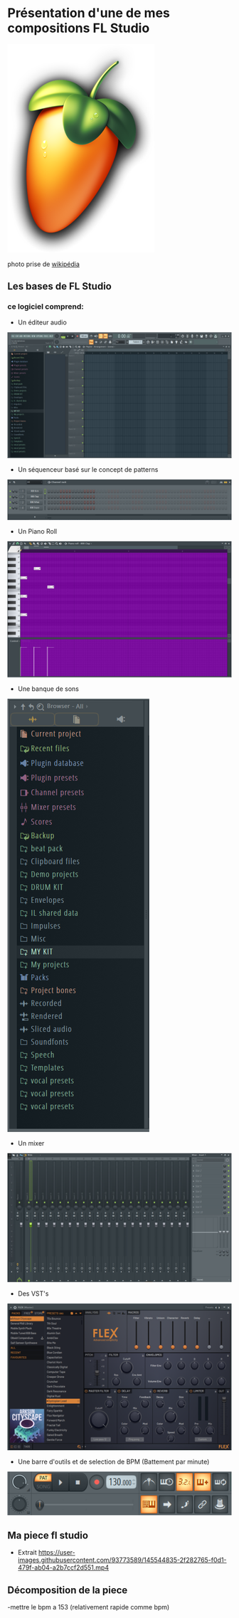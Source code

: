 # Présentation d'une de mes compositions FL Studio
![logo de fl studio](MEDIA/330px-FL-Studio-12-Logo.png)

photo prise de [wikipédia](https://fr.wikipedia.org/wiki/FL_Studio)

## Les bases de FL Studio
### ce logiciel comprend:  

- Un éditeur audio 

![image de l'éditeur audio de fl studio](MEDIA/Capture.PNG)

- Un séquenceur basé sur le concept de patterns

![image du séquenceur de fl studio](MEDIA/dddd.PNG)

- Un Piano Roll

![image du Piano Roll de fl studio](MEDIA/weqwewwe.PNG)

- Une banque de sons

![image de la banque de sons de fl studio](MEDIA/ssss.PNG)

- Un mixer

![image du mixer de fl studio](MEDIA/wewqeweqweq.PNG)

- Des VST's

![image d'un exemple de vst de fl studio](MEDIA/sdsdsdsadsds.PNG)

- Une barre d'outils et de selection de BPM (Battement par minute)

![image d'une barre a outil et un bpm de 130](MEDIA/dffdsfdsfdsf.PNG)

## Ma piece fl studio

- Extrait
https://user-images.githubusercontent.com/93773589/145544835-2f282765-f0d1-479f-ab04-a2b7ccf2d551.mp4


## Décomposition de la piece

-mettre le bpm a 153 (relativement rapide comme bpm)



